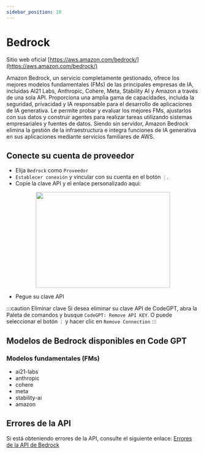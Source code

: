 ```yaml
---
sidebar_position: 10
---
```


# Bedrock

Sitio web oficial [https://aws.amazon.com/bedrock/](https://aws.amazon.com/bedrock/)

Amazon Bedrock, un servicio completamente gestionado, ofrece los mejores modelos fundamentales (FMs) de las principales empresas de IA, incluidas AI21 Labs, Anthropic, Cohere, Meta, Stability AI y Amazon a través de una sola API. Proporciona una amplia gama de capacidades, incluida la seguridad, privacidad y IA responsable para el desarrollo de aplicaciones de IA generativa. Le permite probar y evaluar los mejores FMs, ajustarlos con sus datos y construir agentes para realizar tareas utilizando sistemas empresariales y fuentes de datos. Siendo sin servidor, Amazon Bedrock elimina la gestión de la infraestructura e integra funciones de IA generativa en sus aplicaciones mediante servicios familiares de AWS.

## Conecte su cuenta de proveedor

- Elija `Bedrock` como `Proveedor`
- `Establecer conexión` y vincular con su cuenta en el botón `⋮`.
- Copie la clave API y el enlace personalizado aquí:

<p align="center">
      <img width="350" height="250" src="https://github.com/davila7/code-gpt-docs/assets/37567214/f777df34-a667-4f52-87df-0a3d70dae4d2" />
</p>

- Pegue su clave API

:::caution Eliminar clave
Si desea eliminar su clave API de CodeGPT, abra la Paleta de comandos y busque `CodeGPT: Remove API KEY`. O puede seleccionar el botón `⋮` y hacer clic en `Remove Connection`
:::

## Modelos de Bedrock disponibles en Code GPT

### Modelos fundamentales (FMs)

- ai21-labs
- anthropic
- cohere
- meta
- stability-ai
- amazon

## Errores de la API

Si está obteniendo errores de la API, consulte el siguiente enlace: [Errores de la API de Bedrock](https://aws.amazon.com/bedrock/api-errors)
